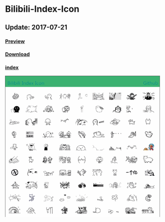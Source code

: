 # Bilibili-Index-Icon

## Update: 2017-07-21

### [Preview](https://maijz128.github.io/bilibili-index-icon/)

### [Download](https://github.com/maijz128/bilibili-index-icon/archive/master.zip)

### [index](https://www.bilibili.com/index/index-icon.json)

![image](https://github.com/maijz128/bilibili-index-icon/raw/master/GIF.gif)